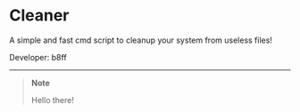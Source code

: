 # Cleaner

A simple and fast cmd script to cleanup your system from useless files!

Developer: b8ff

---

> **Note**
>
> Hello there!
